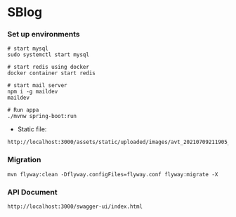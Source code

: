 # SBlog
### Set up environments

```zhs
# start mysql
sudo systemctl start mysql

# start redis using docker
docker container start redis

# start mail server
npm i -g maildev
maildev

# Run appa
./mvnw spring-boot:run
```

- Static file:  
```zhs
http://localhost:3000/assets/static/uploaded/images/avt_20210709211905_1203788484.jpg
```

### Migration
 ```zhs
mvn flyway:clean -Dflyway.configFiles=flyway.conf flyway:migrate -X
```

### API Document

```aidl
http://localhost:3000/swagger-ui/index.html
```